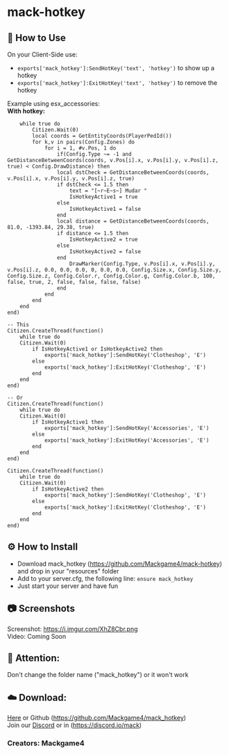 # mack-hotkey  

## 📗 How to Use  

On your Client-Side use:  
- `exports['mack_hotkey']:SendHotKey('text', 'hotkey')` to show up a hotkey  
- `exports['mack_hotkey']:ExitHotKey('text', 'hotkey')` to remove the hotkey  

Example using esx_accessories:  
**With hotkey:**  
```Citizen.CreateThread(function()
	while true do
		Citizen.Wait(0)
		local coords = GetEntityCoords(PlayerPedId())
		for k,v in pairs(Config.Zones) do
			for i = 1, #v.Pos, 1 do
				if(Config.Type ~= -1 and GetDistanceBetweenCoords(coords, v.Pos[i].x, v.Pos[i].y, v.Pos[i].z, true) < Config.DrawDistance) then
				local dstCheck = GetDistanceBetweenCoords(coords, v.Pos[i].x, v.Pos[i].y, v.Pos[i].z, true)
				if dstCheck <= 1.5 then
					text = "[~r~E~s~] Mudar "
					IsHotkeyActive1 = true
				else
					IsHotkeyActive1 = false
				end
				local distance = GetDistanceBetweenCoords(coords, 81.0, -1393.84, 29.38, true)
				if distance <= 1.5 then
					IsHotkeyActive2 = true
				else
					IsHotkeyActive2 = false
				end
					DrawMarker(Config.Type, v.Pos[i].x, v.Pos[i].y, v.Pos[i].z, 0.0, 0.0, 0.0, 0, 0.0, 0.0, Config.Size.x, Config.Size.y, Config.Size.z, Config.Color.r, Config.Color.g, Config.Color.b, 100, false, true, 2, false, false, false, false)
				end
			end
		end
	end
end)

-- This
Citizen.CreateThread(function()
	while true do
	Citizen.Wait(0)
		if IsHotkeyActive1 or IsHotkeyActive2 then
			exports['mack_hotkey']:SendHotKey('Clotheshop', 'E')
		else
			exports['mack_hotkey']:ExitHotKey('Clotheshop', 'E')
		end
	end
end)

-- Or
Citizen.CreateThread(function()
	while true do
	Citizen.Wait(0)
		if IsHotkeyActive1 then
			exports['mack_hotkey']:SendHotKey('Accessories', 'E')
		else
			exports['mack_hotkey']:ExitHotKey('Accessories', 'E')
		end
	end
end)

Citizen.CreateThread(function()
	while true do
	Citizen.Wait(0)
		if IsHotkeyActive2 then
			exports['mack_hotkey']:SendHotKey('Clotheshop', 'E')
		else
			exports['mack_hotkey']:ExitHotKey('Clotheshop', 'E')
		end
	end
end)
```

## ⚙️ How to Install  
- Download mack_hotkey (https://github.com/Mackgame4/mack-hotkey) and drop in your "resources" folder  
- Add to your server.cfg, the following line: ```ensure mack_hotkey```  
- Just start your server and have fun  

## 📷 Screenshots  
Screenshot: https://i.imgur.com/XhZ8Cbr.png  
Video: Coming Soon  

## 🔖 Attention:  
Don't change the folder name ("mack_hotkey") or it won't work  

## ☁️ Download:  
[Here](https://github.com/Mackgame4/mack_hotkey) or Github (https://github.com/Mackgame4/mack_hotkey)  
Join our [Discord](https://discord.gg/As3VMTb) or in (https://discord.io/mack)  
### Creators: Mackgame4  
